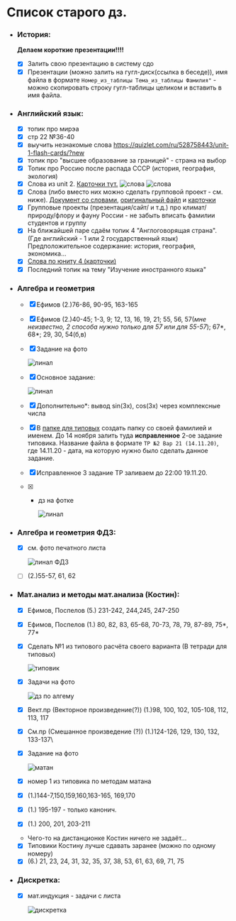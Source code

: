 # Список старого дз.
- ### История:
    **Делаем короткие презентации!!!!**
    - [x] Залить свою презентацию в систему сдо
	- [x] Презентации (можно залить на гугл-диск(ссылка в беседе)), имя файла в формате `Номер_из_таблицы Тема_из_таблицы Фамилия"` - можно скопировать строку гугл-таблицы целиком и вставить в имя файла.
    
- ### Английский язык:

    - [x] топик про мирэа
    - [x] стр 22 №36-40 
    - [x] выучить незнакомые слова https://quizlet.com/ru/528758443/unit-1-flash-cards/?new
    - [x] топик про "высшее образование за границей" - страна на выбор
    - [x] Топик про Россию после распада СССР (история, география, экология)
    - [x] Слова из unit 2. [Карточки тут.](https://quizlet.com/_8umo4q?x=1qqt&i=1orgvy)
    ![слова](/Ресурсы/Изображения/англ_1.jpg) ![слова](/Ресурсы/Изображения/англ_2.jpg)
    - [x] Слова (либо вместо них можно сделать групповой проект - см. ниже).
        [Документ со словами](/Ресурсы/Документы/words.md), [оригинальный файл](/Ресурсы/Документы/unit3.docx) и [карточки](https://quizlet.com/ru/542944148/unit-3-flash-cards/?new)
    - [x] Групповые проекты (презентация/сайт/ и т.д.) про климат/природу/флору и фауну России - не забыть вписать фамилии студентов и группу
    - [x] На ближайшей паре сдаём топик 4 "Англоговорящая страна". (Где английский - 1 или 2 государственный язык) Предположительное содержание: история, география, экономика...
    - [x] [Слова по юниту 4 (карточки)](https://quizlet.com/ru/547590349/unit-4-flash-cards/)
    - [x] Последний топик на тему "Изучение иностранного языка"

- ### Алгебра и геометрия 
    - [x] Ефимов (2.)76-86, 90-95, 163-165
    - [x] Ефимов (2.)40-45; 1-3, 9; 12, 13, 16, 19, 21; 55, 56, 57(*мне неизвестно, 2 способа нужно только для 57 или для 55-57*); 67*, 68*; 29, 30, 54(б,в) 
    - [x] Задание на фото

        ![линал](/Ресурсы/Изображения/линал1.jpg)

    - [x] Основное задание:

        ![линал](/Ресурсы/Изображения/линал2.jpg)
    - [x] Дополнительно*: вывод sin(3x), cos(3x) через комплексные числа
    - [x] В [папке для типовых](https://drive.google.com/drive/folders/1yZzDBosCA-goPjwXN5-GJYDGfdrk-nsD?usp=sharing) создать папку со своей фамилией и именем. До 14 ноября залить туда **исправленное** 2-ое задание типовика. Название файла в формате `ТР №2 Вар 21 (14.11.20)`, где 14.11.20 - дата, на которую нужно было сделать данное задание.
    - [x] Исправленное 3 задание ТР заливаем до 22:00 19.11.20.
    - [x] + дз на фотке

        ![линал](/Ресурсы/Изображения/линал3.jpg)

- ### Алгебра и геометрия ФДЗ:
    - [x] см. фото печатного листа

        ![линал ФДЗ](/Ресурсы/Изображения/линал_ФДЗ_1.jpg)
    - [ ] (2.)55-57, 61, 62

- ### Мат.анализ и методы мат.анализа (Костин):
    - [x] Ефимов, Поспелов (5.) 231-242, 244,245, 247-250
    - [x] Ефимов, Поспелов (1.) 80, 82, 83, 65-68, 70-73, 78, 79, 87-89, 75*, 77*  
    - [x] Сделать №1 из типового расчёта своего варианта (В тетради для типовых) 

        ![типовик](/Ресурсы/Изображения/типовое_по_матАну.jpg)
    - [x] Задачи на фото 
        
        ![дз по алгему](/Ресурсы/Изображения/матан1.jpg)
        
    - [x] Вект.пр (Векторное произведение(?)) (1.)98, 100, 102, 105-108, 112, 113, 117
    - [x] См.пр (Смешанное произведение (?)) (1.)124-126, 129, 130, 132, 133-137\
    - [x] Задание на фото

        ![матан](/Ресурсы/Изображения/матан2.jpg)

    - [x] номер 1 из типовика по методам матана
    - [x] (1.)144-7,150,159,160,163-165, 169,170
    - [x] (1.) 195-197 - только канонич.
    - [x] (1.) 200, 201, 203-211
    - Чего-то на дистанционке Костин ничего не задаёт...
    - [x] Типовики Костину лучше сдавать заранее (можно по одному номеру)
    - [x] (6.) 21, 23, 24, 31, 32, 35, 37, 38, 53, 61, 63, 69, 71, 75

- ### Дискретка:
    - [x] мат.индукция - задачи с листа

        ![дискретка](/Ресурсы/Изображения/дискретка_1.jpg)